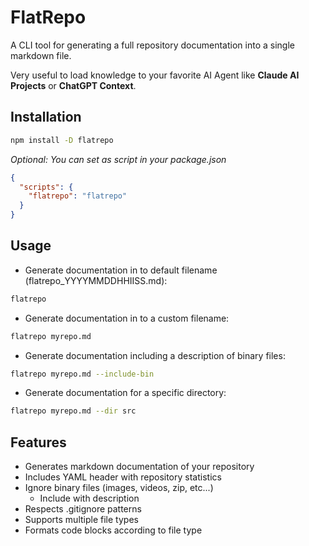 # FlatRepo

A CLI tool for generating a full repository documentation into a single markdown file.

Very useful to load knowledge to your favorite AI Agent like **Claude AI Projects** or **ChatGPT Context**.

## Installation

```bash
npm install -D flatrepo
```

_Optional: You can set as script in your package.json_
```json
{
  "scripts": {
    "flatrepo": "flatrepo"
  }
}
```

## Usage
- Generate documentation in to default filename (flatrepo_YYYYMMDDHHIISS.md):
```bash
flatrepo
```

- Generate documentation in to a custom filename:
```bash
flatrepo myrepo.md
```

- Generate documentation including a description of binary files:
```bash
flatrepo myrepo.md --include-bin
```

- Generate documentation for a specific directory:
```bash
flatrepo myrepo.md --dir src
```

## Features

- Generates markdown documentation of your repository
- Includes YAML header with repository statistics
- Ignore binary files (images, videos, zip, etc...)
    - Include with description
- Respects .gitignore patterns
- Supports multiple file types
- Formats code blocks according to file type
